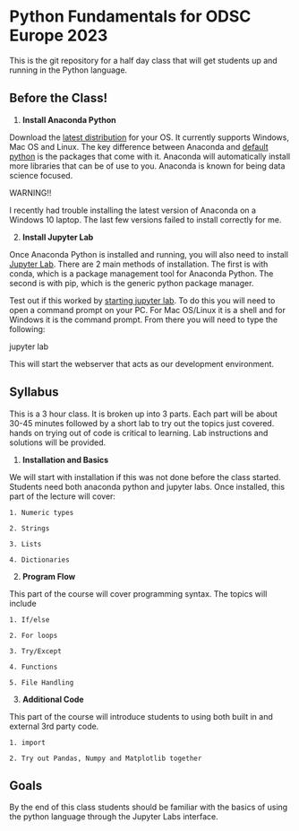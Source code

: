 # Python Fundamentals for ODSC Europe 2023

This is the git repository for a half day class that will get students up and running in the Python language.

## Before the Class!

1. **Install Anaconda Python**

Download the [latest distribution](https://www.anaconda.com/products/distribution) for your OS.  It currently supports Windows, Mac OS and Linux.  The key difference between Anaconda and [default python](https://www.python.org/downloads/) is the packages that come with it.  Anaconda will automatically install more libraries that can be of use to you.  Anaconda is known for being data science focused.


WARNING!! 

I recently had trouble installing the latest version of Anaconda on a Windows 10 laptop.  The last few versions failed to install correctly for me.  

2. **Install Jupyter Lab**

Once Anaconda Python is installed and running, you will also need to install [Jupyter Lab](https://jupyterlab.readthedocs.io/en/stable/getting_started/installation.html).  There are 2 main methods of installation.  The first is with conda, which is a package management tool for Anaconda Python.  The second is with pip, which is the generic python package manager.  

Test out if this worked by [starting jupyter lab](https://jupyterlab.readthedocs.io/en/stable/getting_started/starting.html).  To do this you will need to open a command prompt on your PC.  For Mac OS/Linux it is a shell and for Windows it is the command prompt.  From there you will need to type the following:

jupyter lab

This will start the webserver that acts as our development environment.


## Syllabus

This is a 3 hour class.  It is broken up into 3 parts.  Each part will be about 30-45 minutes followed by a short lab to try out the topics just covered.  hands on trying out of code is critical to learning.  Lab instructions and solutions will be provided.

1. **Installation and Basics**

We will start with installation if this was not done before the class started.  Students need both anaconda python and jupyter labs.  Once installed, this part of the lecture will cover:

    1. Numeric types
    
    2. Strings
    
    3. Lists
    
    4. Dictionaries


2. **Program Flow**

This part of the course will cover programming syntax.  The topics will include

    1. If/else
    
    2. For loops
    
    3. Try/Except
    
    4. Functions
    
    5. File Handling
    

3. **Additional Code**

This part of the course will introduce students to using both built in and external 3rd party code.

    1. import
    
    2. Try out Pandas, Numpy and Matplotlib together
    
    
    
## Goals
By the end of this class students should be familiar with the basics of using the python language through the Jupyter Labs interface.
